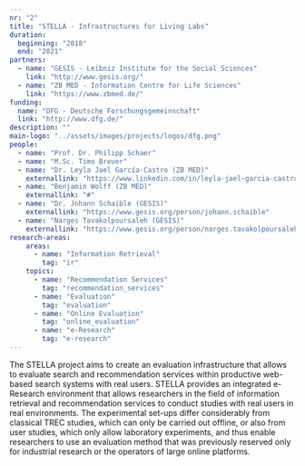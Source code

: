 ```yaml
---
nr: "2"
title: "STELLA - Infrastructures for Living Labs"
duration:
  beginning: "2018"
  end: "2021"
partners:
  - name: "GESIS - Leibniz Institute for the Social Sciences"
    link: "http://www.gesis.org/"
  - name: "ZB MED - Information Centre for Life Sciences"
    link: "https://www.zbmed.de/"
funding:
  name: "DFG - Deutsche Forschungsgemeinschaft"
  link: "http://www.dfg.de/"
description: ""
main-logo: "../assets/images/projects/logos/dfg.png"
people:
  - name: "Prof. Dr. Philipp Schaer"
  - name: "M.Sc. Timo Breuer"
  - name: "Dr. Leyla Jael García-Castro (ZB MED)"
    externallink: "https://www.linkedin.com/in/leyla-jael-garcia-castro-85384a17/"
  - name: "Benjamin Wolff (ZB MED)"
    externallink: "#"
  - name: "Dr. Johann Schaible (GESIS)"
    externallink: "https://www.gesis.org/person/johann.schaible"
  - name: "Narges Tavakolpoursaleh (GESIS)"
    externallink: "https://www.gesis.org/person/narges.tavakolpoursaleh"
research-areas:
    areas:
      - name: "Information Retrieval"
        tag: "ir"
    topics:
      - name: "Recommendation Services"
        tag: "recommendation_services"
      - name: "Evaluation"
        tag: "evaluation"
      - name: "Online Evaluation"
        tag: "online_evaluation"
      - name: "e-Research"
        tag: "e-research"
---
```

The STELLA project aims to create an evaluation infrastructure that allows to evaluate search and recommendation services within productive web-based search systems with real users. STELLA provides an integrated e-Research environment that allows researchers in the field of information retrieval and recommendation services to conduct studies with real users in real environments. The experimental set-ups differ considerably from classical TREC studies, which can only be carried out offline, or also from user studies, which only allow laboratory experiments, and thus enable researchers to use an evaluation method that was previously reserved only for industrial research or the operators of large online platforms.